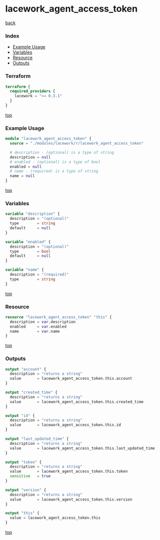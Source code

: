 # lacework_agent_access_token

[back](../lacework.md)

### Index

- [Example Usage](#example-usage)
- [Variables](#variables)
- [Resource](#resource)
- [Outputs](#outputs)

### Terraform

```terraform
terraform {
  required_providers {
    lacework = ">= 0.3.1"
  }
}
```

[top](#index)

### Example Usage

```terraform
module "lacework_agent_access_token" {
  source = "./modules/lacework/r/lacework_agent_access_token"

  # description - (optional) is a type of string
  description = null
  # enabled - (optional) is a type of bool
  enabled = null
  # name - (required) is a type of string
  name = null
}
```

[top](#index)

### Variables

```terraform
variable "description" {
  description = "(optional)"
  type        = string
  default     = null
}

variable "enabled" {
  description = "(optional)"
  type        = bool
  default     = null
}

variable "name" {
  description = "(required)"
  type        = string
}
```

[top](#index)

### Resource

```terraform
resource "lacework_agent_access_token" "this" {
  description = var.description
  enabled     = var.enabled
  name        = var.name
}
```

[top](#index)

### Outputs

```terraform
output "account" {
  description = "returns a string"
  value       = lacework_agent_access_token.this.account
}

output "created_time" {
  description = "returns a string"
  value       = lacework_agent_access_token.this.created_time
}

output "id" {
  description = "returns a string"
  value       = lacework_agent_access_token.this.id
}

output "last_updated_time" {
  description = "returns a string"
  value       = lacework_agent_access_token.this.last_updated_time
}

output "token" {
  description = "returns a string"
  value       = lacework_agent_access_token.this.token
  sensitive   = true
}

output "version" {
  description = "returns a string"
  value       = lacework_agent_access_token.this.version
}

output "this" {
  value = lacework_agent_access_token.this
}
```

[top](#index)